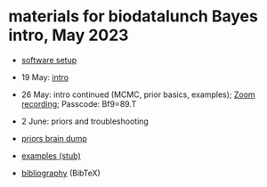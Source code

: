 # materials for biodatalunch Bayes intro, May 2023

* [software setup](setup.html)
* 19 May: [intro](intro.html)
* 26 May: intro continued (MCMC, prior basics, examples); [Zoom recording](https://mcmaster.zoom.us/rec/share/tRSsI5N6gN4i19qOe0HNXyu4eid7YUOklC_pDolFAHx4H5ffw0kuc3tKkpN_2Z-n.C3zspkdoxk_0rua9); Passcode: Bf9=89.T
* 2 June: priors and troubleshooting

* [priors brain dump](priors.html)
* [examples (stub)](examples.html)
* [bibliography](bayes.bib) (BibTeX)

